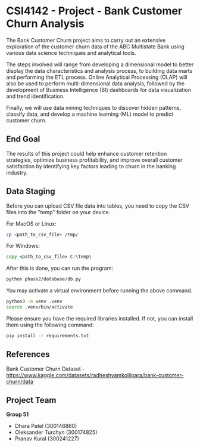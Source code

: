 # CSI4142 - Project - Bank Customer Churn Analysis

The Bank Customer Churn project aims to carry out an extensive exploration of the customer churn data of the ABC Multistate Bank using various data science techniques and analytical tools.

The steps involved will range from developing a dimensional model to better display the data characteristics and analysis process, to building data marts and performing the ETL process. Online Analytical Processing (OLAP) will also be used to perform multi-dimensional data analysis, followed by the development of Business Intelligence (BI) dashboards for data visualization and trend identification.

Finally, we will use data mining techniques to discover hidden patterns, classify data, and develop a machine learning (ML) model to predict customer churn.

## End Goal

The results of this project could help enhance customer retention strategies, optimize business profitability, and improve overall customer satisfaction by identifying key factors leading to churn in the banking industry.

## Data Staging

Before you can upload CSV file data into tables, you need to copy the CSV files into the "temp" folder on your device.

For MacOS or Linux:

```bash
cp <path_to_csv_file> /tmp/
```

For Windows:

```cmd
copy <path_to_csv_file> C:\Temp\
```

After this is done, you can run the program:

```bash
python phase2/database/db.py
```

You may activate a virtual environment before running the above command.

```bash
python3 -m venv .venv
source .venv/bin/activate
```

Please ensure you have the required libraries installed. If not, you can install them using the following command:

```bash
pip install -r requirements.txt
```

## References

Bank Customer Churn Dataset - https://www.kaggle.com/datasets/radheshyamkollipara/bank-customer-churn/data

## Project Team

**Group 51**

- Dhara Patel (300146860)
- Oleksander Turchyn (300174825)
- Pranav Kural (300241227)
